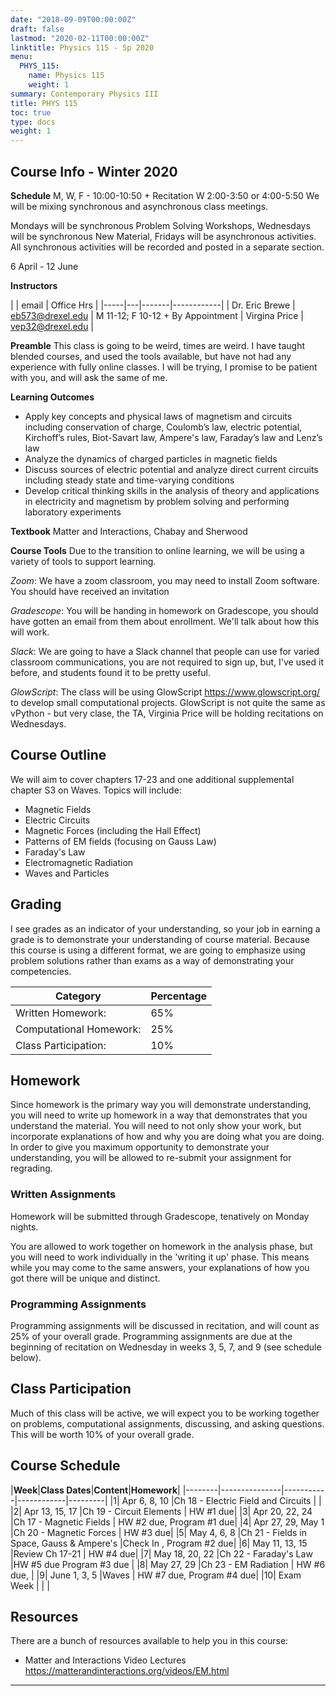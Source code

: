 ```yaml
---
date: "2018-09-09T00:00:00Z"
draft: false
lastmod: "2020-02-11T00:00:00Z"
linktitle: Physics 115 - Sp 2020
menu:
  PHYS_115:
    name: Physics 115
    weight: 1
summary: Contemporary Physics III
title: PHYS 115
toc: true
type: docs
weight: 1
---
```


## Course Info - Winter 2020
**Schedule**
M, W, F - 10:00-10:50 + Recitation W 2:00-3:50 or 4:00-5:50
We will be mixing synchronous and asynchronous class meetings. 

Mondays will be synchronous Problem Solving Workshops, Wednesdays will be synchronous New Material, Fridays will be asynchronous activities. All synchronous activities will be recorded and posted in a separate section.

6 April - 12 June

**Instructors**

|     | email | Office Hrs |
|-----|---|-------|------------|
| Dr. Eric Brewe | <eb573@drexel.edu> | M 11-12; F 10-12 + By Appointment
| Virgina Price | <vep32@drexel.edu> | 

**Preamble**
This class is going to be weird, times are weird. I have taught blended courses, and used the tools available, but have not had any experience with fully online classes. I will be trying, I promise to be patient with you, and will ask the same of me. 

**Learning Outcomes**
* Apply key concepts and physical laws of magnetism and circuits including conservation of charge, Coulomb’s law, electric potential, Kirchoff’s rules, Biot-Savart law, Ampere's law, Faraday’s law and Lenz’s law
* Analyze the dynamics of charged particles in magnetic fields
* Discuss sources of electric potential and analyze direct current circuits including steady state and time-varying conditions
* Develop critical thinking skills in the analysis of theory and applications in electricity and magnetism by problem solving and performing laboratory experiments

**Textbook**
Matter and Interactions, Chabay and Sherwood

**Course Tools**
Due to the transition to online learning, we will be using a variety of tools to support learning. 

*Zoom*: We have a zoom classroom, you may need to install Zoom software. You should have received an invitation

*Gradescope*: You will be handing in homework on Gradescope, you should have gotten an email from them about enrollment. We'll talk about how this will work. 

*Slack*: We are going to have a Slack channel that people can use for varied classroom communications, you are not required to sign up, but, I've used it before, and students found it to be pretty useful. 

*GlowScript*: The class will be using GlowScript <https://www.glowscript.org/> to develop small computational projects. GlowScript is not quite the same as vPython - but very clase, the TA, Virginia Price will be holding recitations on Wednesdays. 


## Course Outline
We will aim to cover chapters 17-23 and one additional supplemental chapter S3 on Waves. Topics will include:
* Magnetic Fields
* Electric Circuits
* Magnetic Forces (including the Hall Effect)
* Patterns of EM fields (focusing on Gauss Law)
* Faraday's Law
* Electromagnetic Radiation
* Waves and Particles

## Grading
I see grades as an indicator of your understanding, so your job in earning a grade is to demonstrate your understanding of course material. Because this course is using a different format, we are going to emphasize using problem solutions rather than exams as a way of demonstrating your competencies. 

| Category             | Percentage                                                         |
| ---------------------| ------------------------------------------------------------------ |
| Written Homework:            | 65%        |
| Computational Homework:    | 25%  | 
| Class Participation: | 10%        |

## Homework
Since homework is the primary way you will demonstrate understanding, you will need to write up homework in a way that demonstrates that you understand the material. You will need to not only show your work, but incorporate explanations of how and why you are doing what you are doing. In order to give you maximum opportunity to demonstrate your understanding, you will be allowed to re-submit your assignment for regrading.   

### Written Assignments
Homework will be submitted through Gradescope, tenatively on Monday nights. 

You are allowed to work together on homework in the analysis phase, but you will need to work individually in the 'writing it up' phase.  This means while you may come to the same answers, your explanations of how you got there will be unique and distinct. 

### Programming Assignments

Programming assignments will be discussed in recitation, and will count as 25\% of your overall grade. Programming assignments are due at the beginning of recitation on Wednesday in weeks 3, 5, 7, and 9 (see schedule below).

## Class Participation

Much of this class will be active, we will expect you to be working together on problems, computational assignments, discussing, and asking questions. This will be worth 10\% of your overall grade.


## Course Schedule

|**Week**|**Class Dates**|**Content**|**Homework**|
|--------|---------------|-----------|------------|---------|
|1| Apr 6, 8, 10  |Ch 18 - Electric Field and Circuits | | 
|2| Apr 13, 15, 17     |Ch 19 - Circuit Elements            | HW #1 due| 
|3| Apr 20, 22, 24    |Ch 17 - Magnetic Fields             | HW #2 due, Program #1 due| 
|4| Apr 27, 29, May 1    |Ch 20 - Magnetic Forces             | HW #3 due| 
|5| May 4, 6, 8  |Ch 21 - Fields in Space, Gauss & Ampere's |Check In , Program #2 due| 
|6| May 11, 13, 15      |Review Ch 17-21                     | HW #4 due| 
|7| May 18, 20, 22    |Ch 22 - Faraday's Law               |HW #5 due  Program #3 due | 
|8| May 27, 29     |Ch 23 - EM Radiation                |  HW #6 due, | 
|9| June 1, 3, 5       |Waves                |  HW #7 due, Program #4 due| 
|10| Exam Week        |                    |   | 

## Resources
There are a bunch of resources available to help you in this course:
* Matter and Interactions Video Lectures <https://matterandinteractions.org/videos/EM.html> 

---
